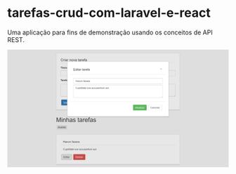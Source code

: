 # tarefas-crud-com-laravel-e-react

Uma aplicação para fins de demonstração usando os conceitos de API REST.

![alt text](https://github.com/cassiossantos/tarefas-crud-com-laravel-e-react/blob/master/resources/images/editar.png)
